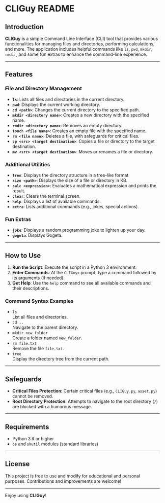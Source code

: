 # CLIGuy README

## Introduction
**CLIGuy** is a simple Command Line Interface (CLI) tool that provides various functionalities for managing files and directories, performing calculations, and more. The application includes helpful commands like `ls`, `pwd`, `mkdir`, `rmdir`, and some fun extras to enhance the command-line experience.

---

## Features
### File and Directory Management
- **`ls`**: Lists all files and directories in the current directory.
- **`pwd`**: Displays the current working directory.
- **`cd <path>`**: Changes the current directory to the specified path.
- **`mkdir <directory name>`**: Creates a new directory with the specified name.
- **`rmdir <directory name>`**: Removes an empty directory.
- **`touch <file name>`**: Creates an empty file with the specified name.
- **`rm <file name>`**: Deletes a file, with safeguards for critical files.
- **`cp <src> <target destination>`**: Copies a file or directory to the target destination.
- **`mv <src> <target destination>`**: Moves or renames a file or directory.

### Additional Utilities
- **`tree`**: Displays the directory structure in a tree-like format.
- **`size <path>`**: Displays the size of a file or directory in KB.
- **`calc <expression>`**: Evaluates a mathematical expression and prints the result.
- **`clear`**: Clears the terminal screen.
- **`help`**: Displays a list of available commands.
- **`extra`**: Lists additional commands (e.g., jokes, special actions).

### Fun Extras
- **`joke`**: Displays a random programming joke to lighten up your day.
- **`gogeta`**: Displays Gogeta.

---

## How to Use
1. **Run the Script**: Execute the script in a Python 3 environment.
2. **Enter Commands**: At the `CLIGuy>` prompt, type a command followed by its arguments (if needed).
3. **Get Help**: Use the `help` command to see all available commands and their descriptions.

### Command Syntax Examples
- `ls`  
  List all files and directories.
- `cd ..`  
  Navigate to the parent directory.
- `mkdir new_folder`  
  Create a folder named `new_folder`.
- `rm file.txt`  
  Remove the file `file.txt`.
- `tree`  
  Display the directory tree from the current path.

---

## Safeguards
- **Critical Files Protection**: Certain critical files (e.g., `CLIGuy.py`, `asset.py`) cannot be removed.
- **Root Directory Protection**: Attempts to navigate to the root directory (`/`) are blocked with a humorous message.

---

## Requirements
- Python 3.6 or higher
- `os` and `shutil` modules (standard libraries)

---


## License
This project is free to use and modify for educational and personal purposes. Contributions and improvements are welcome!

---

Enjoy using **CLIGuy**!
